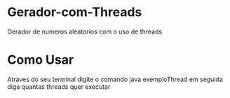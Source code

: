 # Gerador-com-Threads
Gerador de numeros aleatorios com o uso de threads

<h1>Como Usar</h1>

<p> Atraves do seu terminal digite o comando java exemploThread em seguida diga quantas threads quer executar </p>
